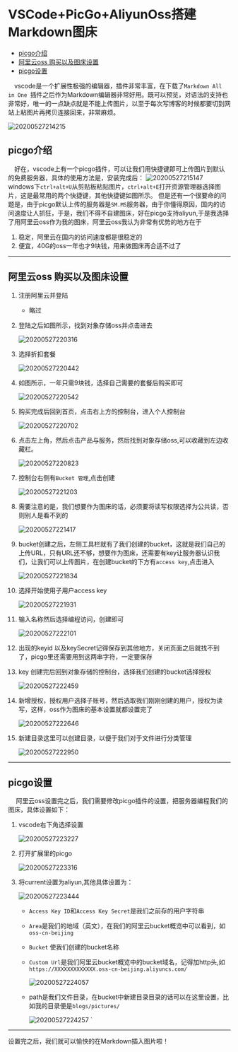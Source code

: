 # VSCode+PicGo+AliyunOss搭建Markdown图床

<!-- TOC -->

- [picgo介绍](#picgo介绍)
- [阿里云oss 购买以及图床设置](#阿里云oss-购买以及图床设置)
- [picgo设置](#picgo设置)

<!-- /TOC -->

&emsp;vscode是一个扩展性极强的编辑器，插件非常丰富，在下载了`Markdown All in One
`插件之后作为Markdown编辑器非常好用。既可以预览，对语法的支持也非常好，唯一的一点缺点就是不能上传图片，以至于每次写博客的时候都要切到网站上粘图片再拷贝连接回来，非常麻烦。

![20200527214215](https://cdn.jsdelivr.net/gh/leiyu1997/PicBed@master/blogs/pictures/20200527214215.png)


## picgo介绍
&emsp;好在，vscode上有一个picgo插件，可以让我们用快捷键即可上传图片到默认的免费服务器，具体的使用方法是，安装完成后：
![20200527215147](https://cdn.jsdelivr.net/gh/leiyu1997/PicBed@master/blogs/pictures/20200527215147.png)
windows下`ctrl+alt+U`从剪贴板粘贴图片，`ctrl+alt+E`打开资源管理器选择图片，这是最常用的两个快捷键，其他快捷键如图所示。
但是还有一个很要命的问题是，由于picgo默认上传的服务器是`SM.MS`服务器，由于你懂得原因，国内的访问速度让人抓狂，于是，我们不得不自建图床，好在picgo支持aliyun,于是我选择了用阿里云oss作为我的图床，阿里云oss我认为非常有优势的地方在于

1. 稳定，阿里云在国内的访问速度都是很稳定的
2. 便宜，40G的oss一年也才9块钱，用来做图床再合适不过了

--- 


## 阿里云oss 购买以及图床设置

1. 注册阿里云并登陆
    - 略过
2. 登陆之后如图所示，找到对象存储oss并点击进去

   ![20200527220316](https://cdn.jsdelivr.net/gh/leiyu1997/PicBed@master/blogs/pictures/20200527220316.png)

3. 选择折扣套餐

    ![20200527220442](https://cdn.jsdelivr.net/gh/leiyu1997/PicBed@master/blogs/pictures/20200527220442.png)

4. 如图所示，一年只需9块钱，选择自己需要的套餐后购买即可
   
   ![20200527220542](https://cdn.jsdelivr.net/gh/leiyu1997/PicBed@master/blogs/pictures/20200527220542.png)

5. 购买完成后回到首页，点击右上方的控制台，进入个人控制台

    ![20200527220702](https://cdn.jsdelivr.net/gh/leiyu1997/PicBed@master/blogs/pictures/20200527220702.png)

6. 点击左上角，然后点击产品与服务，然后找到对象存储oss,可以收藏到左边收藏栏。
    
    ![20200527220823](https://cdn.jsdelivr.net/gh/leiyu1997/PicBed@master/blogs/pictures/20200527220823.png)

7. 控制台右侧有`Bucket 管理`,点击创建

    ![20200527221203](https://cdn.jsdelivr.net/gh/leiyu1997/PicBed@master/blogs/pictures/20200527221203.png)

8. 需要注意的是，我们想要作为图床的话，必须要将读写权限选择为公共读，否则别人是看不到的
   
   ![20200527221417](https://cdn.jsdelivr.net/gh/leiyu1997/PicBed@master/blogs/pictures/20200527221417.png)

9. bucket创建之后，左侧工具栏就有了我们创建的bucket，这就是我们自己的上传URL，只有URL还不够，想要作为图床，还需要有key让服务器认识我们，让我们可以上传图片，在创建bucket的下方有`access key`,点击进入
    
    ![20200527221834](https://cdn.jsdelivr.net/gh/leiyu1997/PicBed@master/blogs/pictures/20200527221834.png)

10. 选择开始使用子用户access key

    ![20200527221931](https://cdn.jsdelivr.net/gh/leiyu1997/PicBed@master/blogs/pictures/20200527221931.png)

11. 输入名称然后选择编程访问，创建即可
    
    ![20200527222101](https://cdn.jsdelivr.net/gh/leiyu1997/PicBed@master/blogs/pictures/20200527222101.png)

12. 出现的keyid 以及keySecret记得保存到其他地方，关闭页面之后就找不到了，picgo里还需要用到这两串字符，一定要保存

13. key 创建完后回到对象存储的控制台，选择我们创建的bucket选择授权
    
    ![20200527222459](https://cdn.jsdelivr.net/gh/leiyu1997/PicBed@master/blogs/pictures/20200527222459.png)

14. 新增授权，授权用户选择子账号，然后选取我们刚刚创建的用户，授权为读写，这样，oss作为图床的基本设置就都设置完了
    
    ![20200527222646](https://cdn.jsdelivr.net/gh/leiyu1997/PicBed@master/blogs/pictures/20200527222646.png)

15. 新建目录这里可以创建目录，以便于我们对于文件进行分类管理

    ![20200527222950](https://cdn.jsdelivr.net/gh/leiyu1997/PicBed@master/blogs/pictures/20200527222950.png)

---

## picgo设置

&emsp; 阿里云oss设置完之后，我们需要修改picgo插件的设置，把服务器编程我们的图床，具体设置如下：

1. vscode右下角选择设置

    ![20200527223227](https://cdn.jsdelivr.net/gh/leiyu1997/PicBed@master/blogs/pictures/20200527223227.png)

2. 打开扩展里的picgo

    ![20200527223316](https://cdn.jsdelivr.net/gh/leiyu1997/PicBed@master/blogs/pictures/20200527223316.png)

3. 将current设置为aliyun,其他具体设置为：

    ![20200527223444](https://cdn.jsdelivr.net/gh/leiyu1997/PicBed@master/blogs/pictures/20200527223444.png)

    - `Access Key ID`和`Access Key Secret`是我们之前存的用户字符串
    - `Area`是我们的地域（英文），在我们的阿里云bucket概览中可以看到，如`oss-cn-beijing`
    - `Bucket` 使我们创建的bucket名称
    - `Custom Url`是我们阿里云bucket概览中的bucket域名，记得加http头,如` https://XXXXXXXXXXXXX.oss-cn-beijing.aliyuncs.com/`
        
        ![20200527224057](https://cdn.jsdelivr.net/gh/leiyu1997/PicBed@master/blogs/pictures/20200527224057.png)
    - path是我们文件目录，在bucket中新建目录目录的话可以在这里设置，比如我的目录便是`blogs/pictures/`

        ![20200527224257](https://cdn.jsdelivr.net/gh/leiyu1997/PicBed@master/blogs/pictures/20200527224257.png)
`

---

设置完之后，我们就可以愉快的在Markdown插入图片啦！
